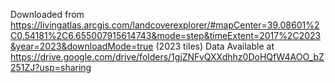 Downloaded from https://livingatlas.arcgis.com/landcoverexplorer/#mapCenter=39.08601%2C0.54181%2C6.655007915614743&mode=step&timeExtent=2017%2C2023&year=2023&downloadMode=true (2023 tiles)
Data Available at https://drive.google.com/drive/folders/1gjZNFvQXXdhhz0DoHQfW4AOO_bZ251ZJ?usp=sharing
